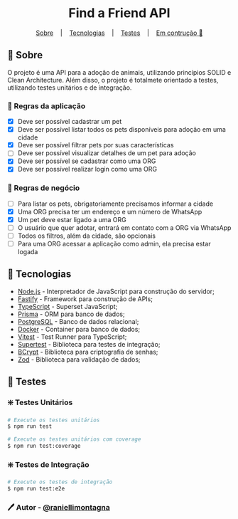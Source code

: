 <h1 align="center">Find a Friend API</h1>

<p align="center">
  <a href="#-sobre">Sobre</a>
  &nbsp;&nbsp;&nbsp;|&nbsp;&nbsp;&nbsp;
  <a href="#-tecnologias">Tecnologias</a>
  &nbsp;&nbsp;&nbsp;|&nbsp;&nbsp;&nbsp;
  <a href="#-testes">Testes</a>
  &nbsp;&nbsp;&nbsp;|&nbsp;&nbsp;&nbsp;
  <a href="#-sobre">Em contrução 🚧</a>
</p>

## 📖 Sobre

<p id="-sobre" />

O projeto é uma API para a adoção de animais, utilizando princípios SOLID e Clean Architecture.
Além disso, o projeto é totalmete orientado a testes, utilizando testes unitários e de integração.

### 📌 Regras da aplicação

- [x] Deve ser possível cadastrar um pet
- [x] Deve ser possível listar todos os pets disponíveis para adoção em uma cidade
- [x] Deve ser possível filtrar pets por suas características
- [ ] Deve ser possível visualizar detalhes de um pet para adoção
- [x] Deve ser possível se cadastrar como uma ORG
- [x] Deve ser possível realizar login como uma ORG

### 📌 Regras de negócio

- [ ] Para listar os pets, obrigatoriamente precisamos informar a cidade
- [x] Uma ORG precisa ter um endereço e um número de WhatsApp
- [x] Um pet deve estar ligado a uma ORG
- [ ] O usuário que quer adotar, entrará em contato com a ORG via WhatsApp
- [ ] Todos os filtros, além da cidade, são opcionais
- [ ] Para uma ORG acessar a aplicação como admin, ela precisa estar logada

## 🚀 Tecnologias

<p id="-tecnologias" />

- [Node.js](https://nodejs.org/en/) - Interpretador de JavaScript para construção do servidor;
- [Fastify](https://www.fastify.io/) - Framework para construção de APIs;
- [TypeScript](https://www.typescriptlang.org/) - Superset JavaScript;
- [Prisma](https://www.prisma.io/) - ORM para banco de dados;
- [PostgreSQL](https://www.postgresql.org/) - Banco de dados relacional;
- [Docker](https://www.docker.com/) - Container para banco de dados;
- [Vitest](https://vitest.dev/) - Test Runner para TypeScript;
- [Supertest](https://www.npmjs.com/package/supertest) - Biblioteca para testes de integração;
- [BCrypt](https://www.npmjs.com/package/bcrypt) - Biblioteca para criptografia de senhas;
- [Zod](https://www.npmjs.com/package/zod) - Biblioteca para validação de dados;

## 🧪 Testes

<p id="-testes" />

### ❇️ Testes Unitários

```bash
# Execute os testes unitários
$ npm run test

# Execute os testes unitários com coverage
$ npm run test:coverage
```

### ❇️ Testes de Integração

```bash
# Execute os testes de integração
$ npm run test:e2e
```

### 🖊️ Autor - [@raniellimontagna](https://www.github.com/raniellimontagna)

